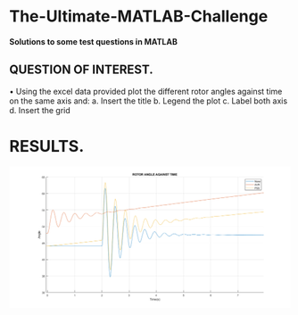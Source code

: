 # The-Ultimate-MATLAB-Challenge
#### Solutions to some test questions in MATLAB


## QUESTION OF INTEREST.

  •	Using the excel data provided plot the different rotor angles against time on the same axis and:
a.	Insert the title
b.	Legend the plot
c.	Label both axis
d.	Insert the grid


# RESULTS.
  
 ![Alt text](https://github.com/Flexy88/The-Ultimate-MATLAB-Challenge/blob/main/rotor%20angle%20against%20time.png)
